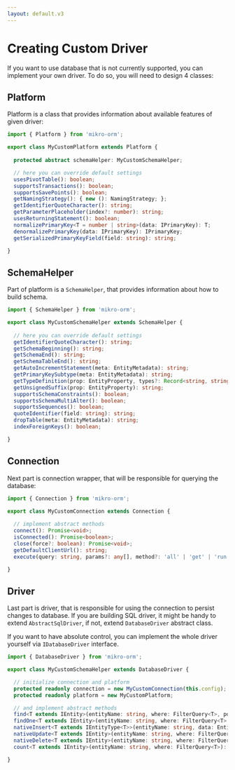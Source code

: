 ```yaml
---
layout: default.v3
---
```


# Creating Custom Driver

If you want to use database that is not currently supported, you can implement your own driver.
To do so, you will need to design 4 classes:

## Platform

Platform is a class that provides information about available features of given driver: 

```typescript
import { Platform } from 'mikro-orm';

export class MyCustomPlatform extends Platform {
  
  protected abstract schemaHelper: MyCustomSchemaHelper;

  // here you can override default settings
  usesPivotTable(): boolean;
  supportsTransactions(): boolean;
  supportsSavePoints(): boolean;
  getNamingStrategy(): { new (): NamingStrategy; };
  getIdentifierQuoteCharacter(): string;
  getParameterPlaceholder(index?: number): string;
  usesReturningStatement(): boolean;
  normalizePrimaryKey<T = number | string>(data: IPrimaryKey): T;
  denormalizePrimaryKey(data: IPrimaryKey): IPrimaryKey;
  getSerializedPrimaryKeyField(field: string): string;

}
```

## SchemaHelper

Part of platform is a `SchemaHelper`, that provides information about how to build schema.

```typescript
import { SchemaHelper } from 'mikro-orm';

export class MyCustomSchemaHelper extends SchemaHelper {
  
  // here you can override default settings
  getIdentifierQuoteCharacter(): string;
  getSchemaBeginning(): string;
  getSchemaEnd(): string;
  getSchemaTableEnd(): string;
  getAutoIncrementStatement(meta: EntityMetadata): string;
  getPrimaryKeySubtype(meta: EntityMetadata): string;
  getTypeDefinition(prop: EntityProperty, types?: Record<string, string>, lengths?: Record<string, number>): string;
  getUnsignedSuffix(prop: EntityProperty): string;
  supportsSchemaConstraints(): boolean;
  supportsSchemaMultiAlter(): boolean;
  supportsSequences(): boolean;
  quoteIdentifier(field: string): string;
  dropTable(meta: EntityMetadata): string;
  indexForeignKeys(): boolean;

}
```

## Connection

Next part is connection wrapper, that will be responsible for querying the database:

```typescript
import { Connection } from 'mikro-orm';

export class MyCustomConnection extends Connection {
  
  // implement abstract methods
  connect(): Promise<void>;
  isConnected(): Promise<boolean>;
  close(force?: boolean): Promise<void>;
  getDefaultClientUrl(): string;
  execute(query: string, params?: any[], method?: 'all' | 'get' | 'run'): Promise<QueryResult | any | any[]>;

}
```

## Driver

Last part is driver, that is responsible for using the connection to persist changes to 
database. If you are building SQL driver, it might be handy to extend `AbstractSqlDriver`, 
if not, extend `DatabaseDriver` abstract class. 

If you want to have absolute control, you can implement the whole driver yourself via
`IDatabaseDriver` interface. 

```typescript
import { DatabaseDriver } from 'mikro-orm';

export class MyCustomSchemaHelper extends DatabaseDriver {

  // initialize connection and platform
  protected readonly connection = new MyCustomConnection(this.config);
  protected readonly platform = new MyCustomPlatform;

  // and implement abstract methods
  find<T extends IEntity>(entityName: string, where: FilterQuery<T>, populate?: string[], orderBy?: Record<string, QueryOrder>, limit?: number, offset?: number): Promise<T[]>;
  findOne<T extends IEntity>(entityName: string, where: FilterQuery<T> | string, populate: string[]): Promise<T | null>;
  nativeInsert<T extends IEntityType<T>>(entityName: string, data: EntityData<T>): Promise<QueryResult>;
  nativeUpdate<T extends IEntity>(entityName: string, where: FilterQuery<IEntity> | IPrimaryKey, data: EntityData<T>): Promise<QueryResult>;
  nativeDelete<T extends IEntity>(entityName: string, where: FilterQuery<IEntity> | IPrimaryKey): Promise<QueryResult>;
  count<T extends IEntity>(entityName: string, where: FilterQuery<T>): Promise<number>;

}
```
